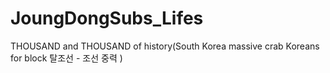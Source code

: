 # JoungDongSubs_Lifes
THOUSAND and THOUSAND of history(South Korea massive crab Koreans for block 탈조선 - 조선 중력 )
